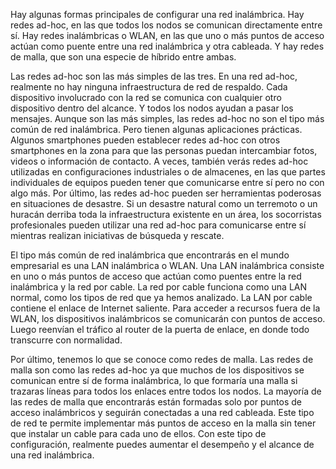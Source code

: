 Hay algunas formas principales de configurar una red inalámbrica. Hay redes ad-hoc, en las que todos los nodos se comunican directamente entre sí. Hay redes inalámbricas o WLAN, en las que uno o más puntos de acceso actúan como puente entre una red inalámbrica y otra cableada. Y hay redes de malla, que son una especie de híbrido entre ambas.

Las redes ad-hoc son las más simples de las tres. En una red ad-hoc, realmente no hay ninguna infraestructura de red de respaldo. Cada dispositivo involucrado con la red se comunica con cualquier otro dispositivo dentro del alcance. Y todos los nodos ayudan a pasar los mensajes. Aunque son las más simples, las redes ad-hoc no son el tipo más común de red inalámbrica. Pero tienen algunas aplicaciones prácticas. Algunos smartphones pueden establecer redes ad-hoc con otros smartphones en la zona para que las personas puedan intercambiar fotos, videos o información de contacto. A veces, también verás redes ad-hoc utilizadas en configuraciones industriales o de almacenes, en las que partes individuales de equipos pueden tener que comunicarse entre sí pero no con algo más. Por último, las redes ad-hoc pueden ser herramientas poderosas en situaciones de desastre. Si un desastre natural como un terremoto o un huracán derriba toda la infraestructura existente en un área, los socorristas profesionales pueden utilizar una red ad-hoc para comunicarse entre sí mientras realizan iniciativas de búsqueda y rescate.

El tipo más común de red inalámbrica que encontrarás en el mundo empresarial es una LAN inalámbrica o WLAN. Una LAN inalámbrica consiste en uno o más puntos de acceso que actúan como puentes entre la red inalámbrica y la red por cable. La red por cable funciona como una LAN normal, como los tipos de red que ya hemos analizado. La LAN por cable contiene el enlace de Internet saliente. Para acceder a recursos fuera de la WLAN, los dispositivos inalámbricos se comunicarán con puntos de acceso. Luego reenvían el tráfico al router de la puerta de enlace, en donde todo transcurre con normalidad.

Por último, tenemos lo que se conoce como redes de malla. Las redes de malla son como las redes ad-hoc ya que muchos de los dispositivos se comunican entre sí de forma inalámbrica, lo que formaría una malla si trazaras líneas para todos los enlaces entre todos los nodos. La mayoría de las redes de malla que encontrarás están formadas solo por puntos de acceso inalámbricos y seguirán conectadas a una red cableada. Este tipo de red te permite implementar más puntos de acceso en la malla sin tener que instalar un cable para cada uno de ellos. Con este tipo de configuración, realmente puedes aumentar el desempeño y el alcance de una red inalámbrica.
